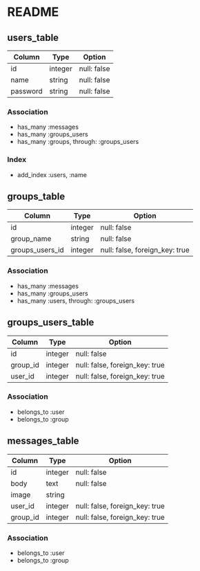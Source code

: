 # README

## users_table
|Column|Type|Option|
|------|----|------|
|id|integer|null: false|
|name|string|null: false|
|password|string|null: false|

### Association
- has_many :messages
- has_many :groups_users
- has_many :groups, through: :groups_users

### Index
- add_index :users, :name

## groups_table
|Column|Type|Option|
|------|----|------|
|id|integer|null: false|
|group_name|string|null: false|
|groups_users_id|integer|null: false, foreign_key: true|

### Association
- has_many :messages
- has_many :groups_users
- has_many :users, through: :groups_users

## groups_users_table
|Column|Type|Option|
|------|----|------|
|id|integer|null: false|
|group_id|integer|null: false, foreign_key: true|
|user_id|integer|null: false, foreign_key: true|

### Association
- belongs_to :user
- belongs_to :group

## messages_table
|Column|Type|Option|
|------|----|------|
|id|integer|null: false|
|body|text|null: false|
|image|string|
|user_id|integer|null: false, foreign_key: true|
|group_id|integer|null: false, foreign_key: true|

### Association
- belongs_to :user
- belongs_to :group


